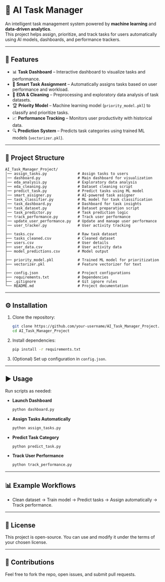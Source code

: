 # 🧠 AI Task Manager  

An intelligent task management system powered by **machine learning** and **data-driven analytics**.  
This project helps assign, prioritize, and track tasks for users automatically using AI models, dashboards, and performance trackers.  

---

## 🚀 Features  
- 📊 **Task Dashboard** – Interactive dashboard to visualize tasks and performance.  
- 🤖 **Smart Task Assignment** – Automatically assigns tasks based on user performance and workload.  
- 🧹 **EDA & Cleaning** – Preprocessing and exploratory data analysis of task datasets.  
- 🏆 **Priority Model** – Machine learning model (`priority_model.pkl`) to classify and prioritize tasks.  
- 📈 **Performance Tracking** – Monitors user productivity with historical data.  
- 🔍 **Prediction System** – Predicts task categories using trained ML models (`vectorizer.pkl`).  

---

## 📂 Project Structure  

```
AI_Task_Manager_Project/
│── assign_tasks.py              # Assign tasks to users
│── dashboard.py                 # Main dashboard for visualization
│── eda_analysis.py              # Exploratory data analysis
│── eda_cleaning.py              # Dataset cleaning script
│── predict_task.py              # Predict tasks using ML model
│── smart_assigner.py            # AI-powered task assigner
│── task_classifier.py           # ML model for task classification
│── task_dashboard.py            # Dashboard for task insights
│── task_dataset.py              # Dataset preparation script
│── task_predictor.py            # Task prediction logic
│── track_performance.py         # Track user performance
│── update_user_performance.py   # Update and manage user performance
│── user_tracker.py              # User activity tracking
│
├── tasks.csv                    # Raw task dataset
├── tasks_cleaned.csv            # Cleaned dataset
├── users.csv                    # User details
├── user_data.csv                # User activity data
├── model_predictions.csv        # Model output
│
├── priority_model.pkl           # Trained ML model for prioritization
├── vectorizer.pkl               # Feature vectorizer for text
│
├── config.json                  # Project configurations
├── requirements.txt             # Dependencies
├── .gitignore                   # Git ignore rules
└── README.md                    # Project documentation
```

---

## ⚙️ Installation  

1. Clone the repository:  
   ```bash
   git clone https://github.com/your-username/AI_Task_Manager_Project.git
   cd AI_Task_Manager_Project
   ```

2. Install dependencies:  
   ```bash
   pip install -r requirements.txt
   ```

3. (Optional) Set up configuration in `config.json`.  

---

## ▶️ Usage  

Run scripts as needed:  

- **Launch Dashboard**  
  ```bash
  python dashboard.py
  ```

- **Assign Tasks Automatically**  
  ```bash
  python assign_tasks.py
  ```

- **Predict Task Category**  
  ```bash
  python predict_task.py
  ```

- **Track User Performance**  
  ```bash
  python track_performance.py
  ```

---

## 📊 Example Workflows  
- Clean dataset → Train model → Predict tasks → Assign automatically → Track performance.  

---

## 📜 License  
This project is open-source. You can use and modify it under the terms of your chosen license.  

---

## 🙌 Contributions  
Feel free to fork the repo, open issues, and submit pull requests.  
